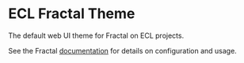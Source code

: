# ECL Fractal Theme

The default web UI theme for Fractal on ECL projects.

See the Fractal [documentation](http://fractal.build/guide) for details on configuration and usage.
